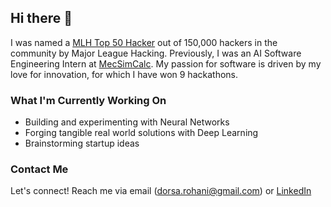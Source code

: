   <!---
<div align = "center">
<p align="center">
  <img height="165" src="https://github-readme-stats.vercel.app/api?username=DorsaRoh&&show_icons=true&theme=algolia" alt="Github Stats" />
  <img src="https://github-readme-stats.vercel.app/api/top-langs/?username=DorsaRoh&layout=compact&theme=algolia" alt="Top Languages" />
</div>--->


## Hi there 👋

I was named a <a href="https://top.mlh.io/2023/profiles/dorsa-rohani">MLH Top 50 Hacker</a> out of 150,000 hackers in the community by Major League Hacking. Previously, I was an AI Software Engineering Intern at <a href="https://mecsimcalc.com/">MecSimCalc</a>. My passion for software is driven by my love for innovation, for which I have won 9 hackathons.

### What I'm Currently Working On
- Building and experimenting with Neural Networks
- Forging tangible real world solutions with Deep Learning 
- Brainstorming startup ideas

### Contact Me
Let's connect! Reach me via email (dorsa.rohani@gmail.com) or [LinkedIn](https://www.linkedin.com/in/dorsarohani/)

<div align = "left">
<img src="https://komarev.com/ghpvc/?username=DorsaRoh&style=flat-square&color=blue" alt=""/>
</div>
